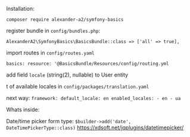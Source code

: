 Installation:

`composer require alexander-a2/symfony-basics`

register bundle in `config/bundles.php`:

`AlexanderA2\SymfonyBasics\BasicsBundle::class => ['all' => true],`

import routes in `config/routes.yaml`

`basics:
    resource: '@BasicsBundle/Resources/config/routing.yml`

add field `locale` (string(2), nullable) to User entity

t of available locales in
`config/packages/translation.yaml`

next way:
`framework:
    default_locale: en
    enabled_locales:
        - en
        - ua`

Whats inside:

Date/time picker form type:
    `$builder->add('date', DateTimePickerType::class)`
    https://xdsoft.net/jqplugins/datetimepicker/
